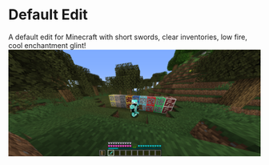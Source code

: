 # Default Edit
A default edit for Minecraft with short swords, clear inventories, low fire, cool enchantment glint!
![Screenshot](https://github.com/bpweber/Default-Edit/blob/main/2020-10-16_16.19.14.png)
